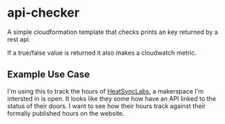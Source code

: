 # api-checker
A simple cloudformation template that checks prints an key returned by a rest api.

If a true/false value is returned it also makes a cloudwatch metric.

## Example Use Case
I'm using this to track the hours of [HeatSyncLabs](https://members.heatsynclabs.org/space_api.json), a makerspace I'm intersted in is open. 
It looks like they some how have an API linked to the status of their doors. I want to see how their hours track against their formally
published hours on the website.